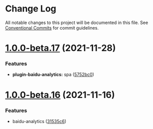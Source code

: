 # Change Log

All notable changes to this project will be documented in this file.
See [Conventional Commits](https://conventionalcommits.org) for commit guidelines.

# [1.0.0-beta.17](https://github.com/shentuzhigang/vuepress-theme-star/compare/v1.0.0-beta.16...v1.0.0-beta.17) (2021-11-28)


### Features

* **plugin-baidu-analytics:** spa ([5752bc0](https://github.com/shentuzhigang/vuepress-theme-star/commit/5752bc032603d32c4eeac50b42add22d54316186))





# [1.0.0-beta.16](https://github.com/roiding/plugin-baidu-analytics/compare/v1.0.0-beta.15...v1.0.0-beta.16) (2021-11-16)


### Features

* baidu-analytics ([31535c6](https://github.com/roiding/plugin-baidu-analytics/commit/31535c6d4d7732b73b1ce3c7b932183d56bc88a6))
